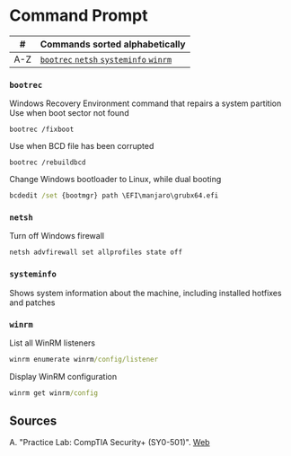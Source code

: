 # Command Prompt

\#    | Commands sorted alphabetically
---   | ---
A-Z   | [ `bootrec` ](#bootrec) [ `netsh` ](#netsh) [ `systeminfo` ](#systeminfo) [ `winrm` ](#winrm)

### `bootrec`
Windows Recovery Environment command that repairs a system partition
Use when boot sector not found
```
bootrec /fixboot
```
Use when BCD file has been corrupted
```
bootrec /rebuildbcd
```
Change Windows bootloader to Linux, while dual booting
```cmd
bcdedit /set {bootmgr} path \EFI\manjaro\grubx64.efi
```

### `netsh`
Turn off Windows firewall
```cmd
netsh advfirewall set allprofiles state off
```

### `systeminfo`
Shows system information about the machine, including installed hotfixes and patches

### `winrm`

List all WinRM listeners  
```cmd
winrm enumerate winrm/config/listener
```

Display WinRM configuration
```cmd
winrm get winrm/config
```

## Sources
A. "Practice Lab: CompTIA Security+ (SY0-501)". [Web](https://pts.measureup.com/web/index.php#dashboard.php)